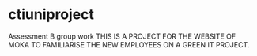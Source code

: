 # ctiuniproject
Assessment B group work
THIS IS A PROJECT FOR THE WEBSITE OF MOKA TO FAMILIARISE THE NEW EMPLOYEES ON A GREEN IT PROJECT.

